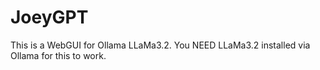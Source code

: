 # JoeyGPT
This is a WebGUI for Ollama LLaMa3.2. You NEED LLaMa3.2 installed via Ollama for this to work.
